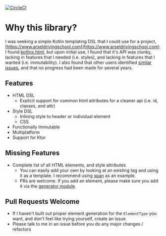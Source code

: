 [![CircleCI](https://circleci.com/gh/ScottPierce/kotlin-html/tree/master.svg?style=svg)](https://circleci.com/gh/ScottPierce/kotlin-html/tree/master)

# Why this library?
I was seeking a simple Kotlin templating DSL that I could use for a project, 
[https://www.arseldrivingschool.com](https://www.arseldrivingschool.com). I found 
[kotlinx.html](https://github.com/Kotlin/kotlinx.html), but upon initial use, I found that it's API was clunky, lacking 
in features that I needed (i.e. styles), and lacking in features that I wanted (i.e. immutability). I also found that 
other users identified [similar issues](https://github.com/Kotlin/kotlinx.html/issues/31), and that no progress had 
been made for several years.

## Features
* HTML DSL
    * Explicit support for common html attributes for a cleaner api (i.e. id, classes, and attr)
* Style DSL
    * Inlining style to header or individual element
    * CSS
* Functionally Immutable
* Multiplatform
* Support for Ktor

## Missing Features
* Complete list of all HTML elements, and style attributes
    * You can easily add your own by looking at an existing tag and using it as a template. I recommend using 
    [span](/html-builder/src/genMain/kotlin/dev/scottpierce/html/element/Span.kt) as an example.
    * PRs are welcome. If you add an element, please make sure you add it via the [generator module](https://github.com/ScottPierce/kotlin-html-builder/blob/master/html-builder-generator/src/main/kotlin/dev/scottpierce/html/generate/Element.kt).
    
## Pull Requests Welcome
* If I haven't built out proper element generation for the `ElementType` you want, and don't feel like trying yourself, 
create an issue.
* Please talk to me in an issue before you do any major changes / refactors
